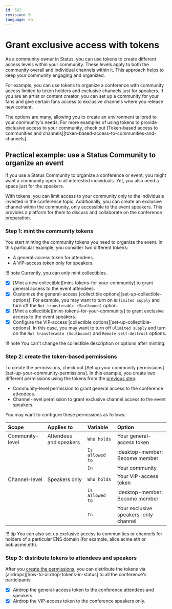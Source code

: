 ```yaml
---
id: 592
revision: 0
language: en
---
```


# Grant exclusive access with tokens

As a community owner in Status, you can use tokens to create different access levels within your community. These levels apply to both the community overall and individual channels within it. This approach helps to keep your community engaging and organized.

For example, you can use tokens to organize a conference with community access limited to token holders and exclusive channels just for speakers. If you are an artist or content creator, you can set up a community for your fans and give certain fans access to exclusive channels where you release new content.

The options are many, allowing you to create an environment tailored to your community's needs. For more examples of using tokens to provide exclusive access to your community, check out [Token-based access to communities and channels][token-based-access-to-communities-and-channels].

## Practical example: use a Status Community to organize an event

If you use a Status Community to organize a conference or event, you might want a community open to all interested individuals. Yet, you also need a space just for the speakers.

With tokens, you can limit access to your community only to the individuals invested in the conference topic. Additionally, you can create an exclusive channel within the community, only accessible to the event speakers. This provides a platform for them to discuss and collaborate on the conference preparation.

### Step 1: mint the community tokens

You start minting the community tokens you need to organize the event. In this particular example, you consider two different tokens:

- A general-access token for attendees.
- A VIP-access token only for speakers.

!!! note
Currently, you can only mint collectibles.

- [x] [Mint a new collectible][mint-tokens-for-your-community] to grant general access to the event attendees.
- [x] Customize the general-access [collectible options][set-up-collectible-options]. For example, you may want to turn on `Unlimited supply` and turn off the `Not transferable (Soulbound)` option.
- [x] [Mint a collectible][mint-tokens-for-your-community] to grant exclusive access to the event speakers.
- [x] Configure the VIP-access [collectible options][set-up-collectible-options]. In this case, you may want to turn off `Ulimited supply` and turn on the `Not transferable (Soulbound)` and `Remote self-destruct` options.

!!! note
You can't change the collectible description or options after minting.

### Step 2: create the token-based permissions

To create the permissions, check out [Set up your community permissions][set-up-your-community-permissions]. In this example, you create two different permissions using the tokens from the [previous step](#step-1-mint-the-community-tokens):

- Community-level permission to grant general access to the conference attendees.
- Channel-level permission to grant exclusive channel access to the event speakers.

You may want to configure these permissions as follows:

| Scope           | Applies to             | Variable        | Option                               |
| :-------------- | :--------------------- | :-------------- | :----------------------------------- |
| Community-level | Attendees and speakers | `Who holds`     | Your general-access token            |
|                 |                        | `Is allowed to` | :desktop-member: Become member       |
|                 |                        | `In`            | Your community                       |
| Channel-level   | Speakers only          | `Who holds`     | Your VIP-access token                |
|                 |                        | `Is allowed to` | :desktop-member: Become member       |
|                 |                        | `In`            | Your exclusive speakers-only channel |

!!! tip
You can also set up exclusive access to communities or channels for holders of a particular ENS domain (for example, alice.acme.eth or bob.acme.eth).

### Step 3: distribute tokens to attendees and speakers

After you [create the permissions](#step-2-create-the-token-based-permissions), you can distribute the tokens via [airdrops][how-to-airdrop-tokens-in-status] to all the conference's participants:

- [x] Airdrop the general-access token to the conference attendees and speakers.
- [x] Airdrop the VIP-access token to the conference speakers only.
